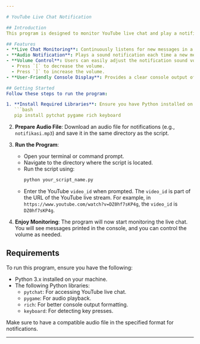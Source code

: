 ```yaml
---

# YouTube Live Chat Notification

## Introduction
This program is designed to monitor YouTube live chat and play a notification sound whenever a new message is received. It allows users to adjust the volume of the notification sound using keyboard shortcuts. The application utilizes the `pytchat` library to fetch live chat messages and the `pygame` library to handle audio playback.

## Features
- **Live Chat Monitoring**: Continuously listens for new messages in a specified YouTube live chat.
- **Audio Notification**: Plays a sound notification each time a new message arrives in the chat.
- **Volume Control**: Users can easily adjust the notification sound volume using keyboard shortcuts:
  - Press `[` to decrease the volume.
  - Press `]` to increase the volume.
- **User-Friendly Console Display**: Provides a clear console output of chat messages and volume changes.

## Getting Started
Follow these steps to run the program:

1. **Install Required Libraries**: Ensure you have Python installed on your system. Install the necessary libraries using pip:
   ```bash
   pip install pytchat pygame rich keyboard
   ```
   
2. **Prepare Audio File**: Download an audio file for notifications (e.g., `notifikasi.mp3`) and save it in the same directory as the script.

3. **Run the Program**:
   - Open your terminal or command prompt.
   - Navigate to the directory where the script is located.
   - Run the script using:
     ```bash
     python your_script_name.py
     ```
   - Enter the YouTube `video_id` when prompted. The `video_id` is part of the URL of the YouTube live stream. For example, in `https://www.youtube.com/watch?v=DZ0hf7sKP4g`, the `video_id` is `DZ0hf7sKP4g`.

4. **Enjoy Monitoring**: The program will now start monitoring the live chat. You will see messages printed in the console, and you can control the volume as needed.

## Requirements
To run this program, ensure you have the following:

- Python 3.x installed on your machine.
- The following Python libraries:
  - `pytchat`: For accessing YouTube live chat.
  - `pygame`: For audio playback.
  - `rich`: For better console output formatting.
  - `keyboard`: For detecting key presses.

Make sure to have a compatible audio file in the specified format for notifications.

---
```

